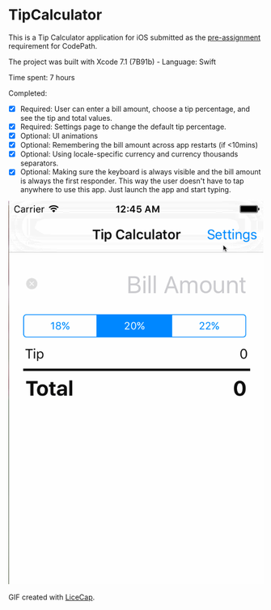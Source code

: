# TipCalculator

This is a Tip Calculator application for iOS submitted as the [pre-assignment](https://gist.github.com/timothy1ee/7747214) requirement for CodePath.

The project was built with Xcode 7.1 (7B91b) - Language: Swift

Time spent: 7 hours

Completed:

* [x] Required: User can enter a bill amount, choose a tip percentage, and see the tip and total values.
* [x] Required: Settings page to change the default tip percentage.
* [x] Optional: UI animations
* [x] Optional: Remembering the bill amount across app restarts (if <10mins)
* [x] Optional: Using locale-specific currency and currency thousands separators.
* [x] Optional: Making sure the keyboard is always visible and the bill amount is always the first responder. This way the user doesn't have to tap anywhere to use this app. Just launch the app and start typing.

![Video Walkthrough](firstcapture.gif)

GIF created with [LiceCap](http://www.cockos.com/licecap/).


